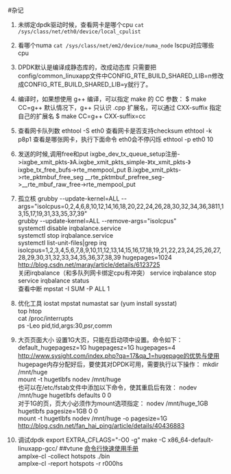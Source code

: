 #杂记
1. 未绑定dpdk驱动时候，查看网卡是哪个cpu 
`cat /sys/class/net/eth0/device/local_cpulist`
2. 看哪个numa
`cat /sys/class/net/em2/device/numa_node`
 lscpu对应哪些cpu

3. DPDK默认是编译成静态库的，改成动态库
  只需要把config/common_linuxapp文件中CONFIG_RTE_BUILD_SHARED_LIB=n修改成CONFIG_RTE_BUILD_SHARED_LIB=y就行了。


4. 编译时，如果想使用 g++ 编译，可以指定 make 的 CC 参数：
    $ make CC=g++
    默认情况下，g++ 只认识 .cpp 扩展名，可以通过 CXX-suffix 指定自己的扩展名
    $ make CC=g++ CXX-suffix=cc
5. 查看网卡队列数
  ethtool -S eth0
  查看网卡是否支持checksum
  ethtool -k p8p1
  查看是哪张网卡，执行下面命令 eth0会不停闪烁
  ethtool -p eth0 10

6. 发送的时候,调用free和put
ixgbe_dev_tx_queue_setup注册->ixgbe_xmit_pkts-》A.ixgbe_xmit_pkts_simple-》tx_xmit_pkts-》ixgbe_tx_free_bufs->rte_mempool_put
B.ixgbe_xmit_pkts->rte_pktmbuf_free_seg  __rte_pktmbuf_prefree_seg->__rte_mbuf_raw_free->rte_mempool_put  

7. 孤立核
 grubby --update-kernel=ALL --args="isolcpus=0,2,4,6,8,10,12,14,16,18,20,22,24,26,28,30,32,34,36,3811,13,15,17,19,31,33,35,37,39"  
 grubby --update-kernel=ALL --remove-args="isolcpus"  
 systemctl disable irqbalance.service  
 systemctl stop irqbalance.service  
 systemctl list-unit-files|grep irq  
 isolcpus=1,2,3,4,5,6,7,8,9,10,11,12,13,14,15,16,17,18,19,21,22,23,24,25,26,27,28,29,30,31,32,33,34,35,36,37,38,39 hugepages=1024  
   http://blog.csdn.net/maray/article/details/6123725  
   关闭irqbalance（和多队列网卡绑定cpu有冲突） 
   service irqbalance stop  
   service irqbalance status   
   查看中断  mpstat -I SUM -P ALL 1  
8. 优化工具
    iostat mpstat numastat sar (yum install sysstat)  
   top htop  
    cat /proc/interrupts  
   ps -Leo pid,tid,args:30,psr,comm  
9. 大页页面大小
 设置1G大页，只能在启动项中设置。命令如下：  
 default_hugepagesz=1G hugepagesz=1G hugepages=4  
 http://www.sysight.com/index.php?qa=17&qa_1=hugepage的优势与使用  
 hugepage内存分配好后，要使其对DPDK可用，需要执行以下操作： 
 mkdir /mnt/huge  
 mount -t hugetlbfs nodev /mnt/huge  
 也可以在/etc/fstab文件中添加以下命令，使其重启后有效： 
 nodev /mnt/huge hugetlbfs defaults 0 0  
 对于1G的页，页大小必须作为mount选项指定： 
 nodev /mnt/huge_1GB hugetlbfs pagesize=1GB 0 0  
 mount -t hugetlbfs nodev /mnt/huge -o pagesize=1G  
 http://blog.csdn.net/fan_hai_ping/article/details/40436883  

10. 调试dpdk
     export EXTRA_CFLAGS="-O0 -g"
     make -C x86_64-default-linuxapp-gcc/
##vtune
[命令行快速使用手册](https://software.intel.com/zh-cn/blogs/2010/11/10/amplxe-cl/)  
amplxe-cl -collect hotspots ./bin  
amplxe-cl -report hotspots -r r000hs  
